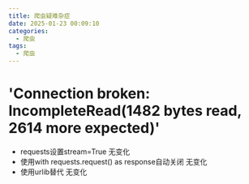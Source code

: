 ```yaml
---
title: 爬虫疑难杂症
date: 2025-01-23 00:09:10
categories: 
  - 爬虫
tags: 
  - 爬虫
---
```



# 'Connection broken: IncompleteRead(1482 bytes read, 2614 more expected)'
- requests设置stream=True 无变化
- 使用with requests.request() as response自动关闭 无变化
- 使用urlib替代 无变化